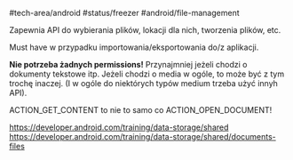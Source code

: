 #tech-area/android 
#status/freezer 
#android/file-management 

Zapewnia API do wybierania plików, lokacji dla nich, tworzenia plików, etc.

Must have w przypadku importowania/eksportowania do/z aplikacji. 

**Nie potrzeba żadnych permissions!** Przynajmniej jeżeli chodzi o dokumenty tekstowe itp. Jeżeli chodzi o media w ogóle, to może być z tym trochę inaczej. (I w ogóle do niektórych typów medium trzeba użyć innyh API).


ACTION_GET_CONTENT to nie to samo co ACTION_OPEN_DOCUMENT!

https://developer.android.com/training/data-storage/shared
https://developer.android.com/training/data-storage/shared/documents-files
